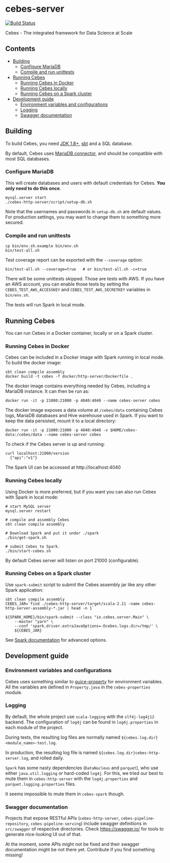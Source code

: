 # cebes-server
[![Build Status](http://cebes.io:8080/buildStatus/icon?job=cebes-server-pull-request)](http://cebes.io:8080/job/cebes-server-pull-request)

Cebes - The integrated framework for Data Science at Scale

## Contents

* [Building](#building)
    * [Configure MariaDB](#Configure-MariaDB)
    * [Compile and run unittests](#compile-and-run-unittests)
* [Running Cebes](#Running-Cebes)
    * [Running Cebes in Docker](#Running-Cebes-in-Docker)
    * [Running Cebes locally](#Running-Cebes-locally)
    * [Running Cebes on a Spark cluster](#Running-Cebes-on-a-Spark-cluster)
* [Development guide](#development-guide)
    * [Environment variables and configurations](#environment-variables-and-configurations)
    * [Logging](#logging)
    * [Swagger documentation](#swagger-documentation)
    
## Building

To build Cebes, you need [JDK 1.8+](http://www.oracle.com/technetwork/java/javase/downloads/jdk8-downloads-2133151.html), 
[sbt](http://www.scala-sbt.org/) and a SQL database.

By default, Cebes uses [MariaDB connector](http://mariadb.org/), and should be compatible with most SQL databases.

### Configure MariaDB

This will create databases and users with default credentials for Cebes. **You only need to do this once**.
    
    mysql.server start
    ./cebes-http-server/script/setup-db.sh
    
Note that the usernames and passwords in `setup-db.sh` are default values. 
For production settings, you may want to change them to something more secured.

### Compile and run unittests

    cp bin/env.sh.example bin/env.sh
    bin/test-all.sh

Test coverage report can be exported with the `--coverage` option:
    
    bin/test-all.sh --coverage=true   # or bin/test-all.sh -c=true
    
There will be some unittests skipped. Those are tests with AWS. 
If you have an AWS account, you can enable those tests by setting the `CEBES_TEST_AWS_ACCESSKEY`
and `CEBES_TEST_AWS_SECRETKEY` variables in `bin/env.sh`.
    
The tests will run Spark in local mode.

## Running Cebes

You can  run Cebes in a Docker container, locally or on a Spark cluster.

### Running Cebes in Docker

Cebes can be included in a Docker image with Spark running in local mode. To build the docker image:

    sbt clean compile assembly
    docker build -t cebes -f docker/http-server/Dockerfile .
    
The docker image contains everything needed by Cebes, including a MariaDB instance. It can then be run as:

    docker run -it -p 21000:21000 -p 4040:4040 --name cebes-server cebes
    
The docker image exposes a data volume at `/cebes/data` containing Cebes logs, MariaDB databases and 
Hive warehouse used in Spark. If you want to keep the data persisted, mount it to a local directory:

    docker run -it -p 21000:21000 -p 4040:4040 -v $HOME/cebes-data:/cebes/data --name cebes-server cebes
    
To check if the Cebes server is up and running:

    curl localhost:21000/version
      {"api":"v1"}

The Spark UI can be accessed at http://localhost:4040

### Running Cebes locally

Using Docker is more preferred, but if you want you can also run Cebes with Spark in local mode:

    # start MySQL server
    mysql.server restart
    
    # compile and assembly Cebes
    sbt clean compile assembly
    
    # Download Spark and put it under ./spark
    ./bin/get-spark.sh
    
    # submit Cebes to Spark.      
    ./bin/start-cebes.sh
    
By default Cebes server will listen on port 21000 (configurable).

### Running Cebes on a Spark cluster

Use `spark-submit` script to submit the Cebes assembly jar like any other Spark application:

    sbt clean compile assembly
    CEBES_JAR=`find ./cebes-http-server/target/scala-2.11 -name cebes-http-server-assembly-*.jar | head -n 1`
    
    ${SPARK_HOME}/bin/spark-submit --class "io.cebes.server.Main" \
        --master "yarn" \
        --conf 'spark.driver.extraJavaOptions=-Dcebes.logs.dir=/tmp/' \
        ${CEBES_JAR}
        
See [Spark documentation](https://spark.apache.org/docs/latest/submitting-applications.html) for advanced options.
        
## Development guide

### Environment variables and configurations

Cebes uses something similar to [guice-property](https://github.com/phvu/guice-property) for environment variables. 
All the variables are defined in `Property.java` in the `cebes-properties` module.

### Logging

By default, the whole project use `scala-logging` with the `slf4j-log4j12` backend.
The configuration of `log4j` can be found in `log4j.properties` in each module of the project.

During tests, the resulting log files are normally named `${cebes.log.dir}<module_name>-test.log`.

In production, the resulting log file is named `${cebes.log.dir}cebes-http-server.log`, and rolled daily.

`Spark` has some nasty dependencies (`DataNucleus` and `parquet`), who
use either `java.util.logging` or hard-coded `log4j`. For this, we tried our best
to mute them in `cebes-http-server` with the `log4j.properties` and `parquet.logging.properties`
files.

It seems impossible to mute them in `cebes-spark` though.

### Swagger documentation

Projects that expose RESTful APIs (`cebes-http-server`, `cebes-pipeline-repository`, `cebes-pipeline-serving`) include
swagger definitions in `src/swagger` of respective directories. Check https://swagger.io/ for tools to generate nice-looking
UI out of that.

At the moment, some APIs might not be fixed and their swagger documentation might be not there yet. Contribute if you find
something missing!

